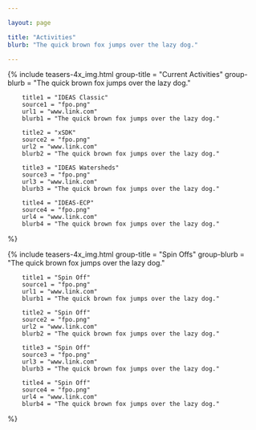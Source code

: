 ```yaml
---

layout: page

title: "Activities"
blurb: "The quick brown fox jumps over the lazy dog."

---
```





<!-- Current Activities -->
<!-- ---------------------------------------------------------------------- -->

{% 	include teasers-4x_img.html 
		group-title = "Current Activities"
		group-blurb = "The quick brown fox jumps over the lazy dog."

		title1 = "IDEAS Classic"
		source1 = "fpo.png"
		url1 = "www.link.com"
		blurb1 = "The quick brown fox jumps over the lazy dog."

		title2 = "xSDK"
		source2 = "fpo.png"
		url2 = "www.link.com"
		blurb2 = "The quick brown fox jumps over the lazy dog."

		title3 = "IDEAS Watersheds"
		source3 = "fpo.png"
		url3 = "www.link.com"
		blurb3 = "The quick brown fox jumps over the lazy dog."

		title4 = "IDEAS-ECP"
		source4 = "fpo.png"
		url4 = "www.link.com"
		blurb4 = "The quick brown fox jumps over the lazy dog." 
%}




<!-- Spin Offs -->
<!-- ---------------------------------------------------------------------- -->

{% 	include teasers-4x_img.html 
		group-title = "Spin Offs"
		group-blurb = "The quick brown fox jumps over the lazy dog."

		title1 = "Spin Off"
		source1 = "fpo.png"
		url1 = "www.link.com"
		blurb1 = "The quick brown fox jumps over the lazy dog."

		title2 = "Spin Off"
		source2 = "fpo.png"
		url2 = "www.link.com"
		blurb2 = "The quick brown fox jumps over the lazy dog."

		title3 = "Spin Off"
		source3 = "fpo.png"
		url3 = "www.link.com"
		blurb3 = "The quick brown fox jumps over the lazy dog."

		title4 = "Spin Off"
		source4 = "fpo.png"
		url4 = "www.link.com"
		blurb4 = "The quick brown fox jumps over the lazy dog." 
%}